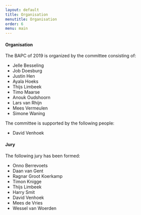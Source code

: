 ```yaml
---
layout: default
title: Organisation
menutitle: Organisation
order: 6
menu: main
---
```


#### Organisation

The BAPC of 2019 is organized by the committee consisting of:

* Jelle Besseling
* Job Doesburg
* Justin Hen
* Ayala Hoeks
* Thijs Limbeek
* Timo Maarse
* Anouk Oudshoorn
* Lars van Rhijn
* Mees Vermeulen
* Simone Waning

The committee is supported by the following people:

* David Venhoek

#### Jury

The following jury has been formed:

* Onno Berrevoets
* Daan van Gent
* Ragnar Groot Koerkamp
* Timon Knigge
* Thijs Limbeek
* Harry Smit
* David Venhoek
* Mees de Vries
* Wessel van Woerden
